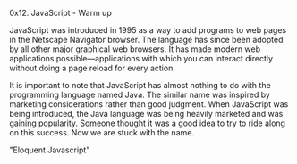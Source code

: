 0x12. JavaScript - Warm up

JavaScript was introduced in 1995 as a way to add programs to web
pages in the Netscape Navigator browser. The language has since been adopted by all other major graphical web browsers. It has made modern web applications possible—applications with which you can interact
directly without doing a page reload for every action.

It is important to note that JavaScript has almost nothing to do
with the programming language named Java. The similar name was
inspired by marketing considerations rather than good judgment. When
JavaScript was being introduced, the Java language was being heavily
marketed and was gaining popularity. Someone thought it was a good
idea to try to ride along on this success. Now we are stuck with the
name. 

"Eloquent Javascript"

